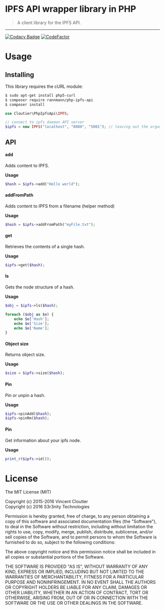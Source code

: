 IPFS API wrapper library in PHP
======================================

> A client library for the IPFS API.

-----
[![Codacy Badge](https://api.codacy.com/project/badge/Grade/b402bd7a7ae4452db5262493413a933d)](https://www.codacy.com/manual/rannmann/php-ipfs-api?utm_source=github.com&amp;utm_medium=referral&amp;utm_content=rannmann/php-ipfs-api&amp;utm_campaign=Badge_Grade)
[![CodeFactor](https://www.codefactor.io/repository/github/rannmann/php-ipfs-api/badge/master)](https://www.codefactor.io/repository/github/rannmann/php-ipfs-api/overview/master)


# Usage

## Installing 

This library requires the cURL module:

```bash
$ sudo apt-get install php5-curl
$ composer require rannmann/php-ipfs-api
$ composer install
```

```PHP
use Cloutier\PhpIpfsApi\IPFS;

// connect to ipfs daemon API server
$ipfs = new IPFS("localhost", "8080", "5001"); // leaving out the arguments will default to these values
```


## API


#### add

Adds content to IPFS. 

**Usage**
```PHP
$hash = $ipfs->add("Hello world");
```

#### addFromPath

Adds content to IPFS from a filename (helper method)

**Usage**
```PHP
$hash = $ipfs->addFromPath("myFile.txt");
```


#### get

Retrieves the contents of a single hash.

**Usage**
```PHP
$ipfs->get($hash);
```

#### ls
Gets the node structure of a hash.

**Usage**
```PHP
$obj = $ipfs->ls($hash);

foreach ($obj as $e) {
	echo $e['Hash'];
	echo $e['Size'];
	echo $e['Name'];
}
```


#### Object size

Returns object size.

**Usage**
```PHP
$size = $ipfs->size($hash);
```

#### Pin

Pin or unpin a hash.

**Usage**
```PHP
$ipfs->pinAdd($hash);
$ipfs->pinRm($hash);
```

#### Pin

Get information about your ipfs node.

**Usage**
```PHP
print_r($ipfs->id());
```

# License 

The MIT License (MIT)

Copyright (c) 2015-2016 Vincent Cloutier  
Copyright (c) 2016 S3r3nity Technologies 

Permission is hereby granted, free of charge, to any person obtaining a copy of this software and associated documentation files (the "Software"), to deal in the Software without restriction, including without limitation the rights to use, copy, modify, merge, publish, distribute, sublicense, and/or sell copies of the Software, and to permit persons to whom the Software is furnished to do so, subject to the following conditions:

The above copyright notice and this permission notice shall be included in all copies or substantial portions of the Software.

THE SOFTWARE IS PROVIDED "AS IS", WITHOUT WARRANTY OF ANY KIND, EXPRESS OR IMPLIED, INCLUDING BUT NOT LIMITED TO THE WARRANTIES OF MERCHANTABILITY, FITNESS FOR A PARTICULAR PURPOSE AND NONINFRINGEMENT. IN NO EVENT SHALL THE AUTHORS OR COPYRIGHT HOLDERS BE LIABLE FOR ANY CLAIM, DAMAGES OR OTHER LIABILITY, WHETHER IN AN ACTION OF CONTRACT, TORT OR OTHERWISE, ARISING FROM, OUT OF OR IN CONNECTION WITH THE SOFTWARE OR THE USE OR OTHER DEALINGS IN THE SOFTWARE.
